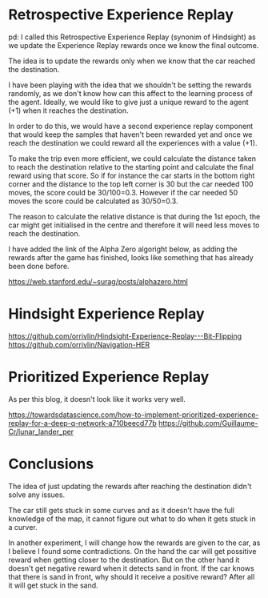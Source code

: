 # Retrospective Experience Replay
pd: I called this Retrospective Experience Replay (synonim of Hindsight) as we
update the Experience Replay rewards once we know the final outcome.

The idea is to update the rewards only when we know that the car reached the
destination.

I have been playing with the idea that we shouldn't be setting the rewards
randomly, as we don't know how can this affect to the learning process of the
agent. Ideally, we would like to give just a unique reward to the agent (+1)
when it reaches the destination.

In order to do this, we would have a second experience replay component that
would keep the samples that haven't been rewarded yet and once we reach the
destination we could reward all the experiences with a value (+1).

To make the trip even more efficient, we could calculate the distance taken to
reach the destination relative to the starting point and calculate the final
reward using that score. So if for instance the car starts in the bottom right
corner and the distance to the top left corner is 30 but the car needed 100
moves, the score could be 30/100=0.3. However if the car needed 50 moves the
score could be calculated as 30/50=0.3.

The reason to calculate the relative distance is that during the 1st epoch, the
car might get initialised in the centre and therefore it will need less moves
to reach the destination.

I have added the link of the Alpha Zero algoright below, as adding the rewards
after the game has finished, looks like something that has already been done
before.

https://web.stanford.edu/~surag/posts/alphazero.html

# Hindsight Experience Replay
https://github.com/orrivlin/Hindsight-Experience-Replay---Bit-Flipping
https://github.com/orrivlin/Navigation-HER

# Prioritized Experience Replay
As per this blog, it doesn't look like it works very well.

https://towardsdatascience.com/how-to-implement-prioritized-experience-replay-for-a-deep-q-network-a710beecd77b
https://github.com/Guillaume-Cr/lunar_lander_per


# Conclusions

The idea of just updating the rewards after reaching the destination didn't
solve any issues.

The car still gets stuck in some curves and as it doesn't have the full
knowledge of the map, it cannot figure out what to do when it gets stuck in a
curver.

In another experiment, I will change how the rewards are given to the car, as
I believe I found some contradictions. On the hand the car will get possitive
reward when getting closer to the destination. But on the other hand it doesn't
get negative reward when it detects sand in front. If the car knows that there
is sand in front, why should it receive a positive reward? After all it will get
stuck in the sand.